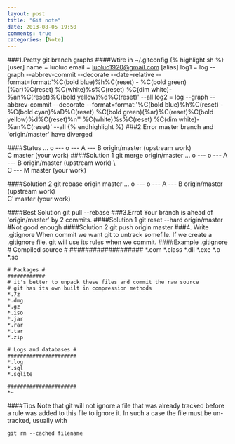 ```yaml
---
layout: post
title: "Git note"
date: 2013-08-05 19:50
comments: true
categories: [Note]
---
```

###1.Pretty git branch graphs
####Wtire in ~/.gitconfig
{% highlight sh %}
[user]
	name = luoluo
	email = luoluo1920@gmail.com
[alias]
	log1 = log --graph --abbrev-commit --decorate --date=relative --format=format:'%C(bold blue)%h%C(reset) - %C(bold green)(%ar)%C(reset) %C(white)%s%C(reset) %C(dim white)- %an%C(reset)%C(bold yellow)%d%C(reset)' --all
	log2 = log --graph --abbrev-commit --decorate --format=format:'%C(bold blue)%h%C(reset) - %C(bold cyan)%aD%C(reset) %C(bold green)(%ar)%C(reset)%C(bold yellow)%d%C(reset)%n''          %C(white)%s%C(reset) %C(dim white)- %an%C(reset)' --all
{% endhighlight %}
###2.Error master branch and 'origin/master' have diverged

####Status
	... o --- o --- A --- B origin/master (upstream work)
	                 \
	                  C master (your work)
####Solution 1
	git merge origin/master
	... o --- o --- A --- B origin/master (upstream work)
	                 \     \
	                  C --- M master (your work)

####Solution 2
	git rebase origin master
	... o --- o --- A --- B origin/master (upstream work)
	                       \
	                        C' master (your work)

####Best Solution
	git pull --rebase
###3.Errot Your branch is ahead of 'origin/master' by 2 commits.
####Solution 1
	git reset --hard origin/master  #Not good enough
####Solution 2
	git push origin master
###4. Write .gitignore
	When commit we want git to untrack somefile. If we create a .gitignore file. git will use its rules when we commit.
####Example .gitignore
	# Compiled source #
	###################
	*.com
	*.class
	*.dll
	*.exe
	*.o
	*.so
	
	# Packages #
	############
	# it's better to unpack these files and commit the raw source
	# git has its own built in compression methods
	*.7z
	*.dmg
	*.gz
	*.iso
	*.jar
	*.rar
	*.tar
	*.zip
	
	# Logs and databases #
	######################
	*.log
	*.sql
	*.sqlite
	
	######################
	*~
####Tips
Note that git will not ignore a file that was already tracked before a rule was added to this file to ignore it. In such a case the file must be un-tracked, usually with 
	
	git rm --cached filename

